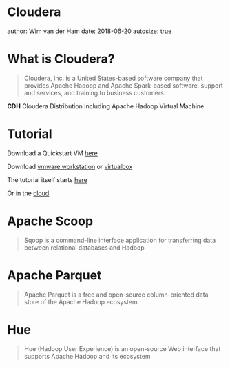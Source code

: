 

Cloudera
========================================================
author: Wim van der Ham
date: 2018-06-20
autosize: true

What is Cloudera?
========================================================

> Cloudera, Inc. is a United States-based software company that provides Apache Hadoop and Apache Spark-based software, support and services, and training to business customers.

**CDH** Cloudera Distribution Including Apache Hadoop Virtual Machine

Tutorial
========================================================

Download a Quickstart VM [here](https://www.cloudera.com/downloads/quickstart_vms/5-13.html)

Download [vmware workstation](https://www.vmware.com/products/workstation-player/workstation-player-evaluation.html) or [virtualbox](https://www.virtualbox.org/wiki/Downloads)

The tutorial itself starts [here](https://www.cloudera.com/developers/get-started-with-hadoop-tutorial.html)

Or in the [cloud](https://aws.amazon.com/quickstart/architecture/cloudera/)

Apache Scoop
========================================================

> Sqoop is a command-line interface application for transferring data between relational databases and Hadoop

Apache Parquet
========================================================

> Apache Parquet is a free and open-source column-oriented data store of the Apache Hadoop ecosystem

Hue
========================================================

> Hue (Hadoop User Experience) is an open-source Web interface that supports Apache Hadoop and its ecosystem
